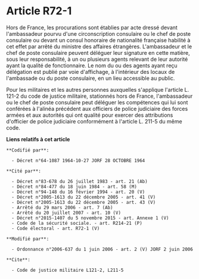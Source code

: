# Article R72-1

Hors de France, les procurations sont établies par acte dressé devant l'ambassadeur pourvu d'une circonscription consulaire
ou le chef de poste consulaire ou devant un consul honoraire de nationalité française habilité à cet effet par arrêté du
ministre des affaires étrangères. L'ambassadeur et le chef de poste consulaire peuvent déléguer leur signature en cette
matière, sous leur responsabilité, à un ou plusieurs agents relevant de leur autorité ayant la qualité de fonctionnaire. Le
nom du ou des agents ayant reçu délégation est publié par voie d'affichage, à l'intérieur des locaux de l'ambassade ou du
poste consulaire, en un lieu accessible au public.

Pour les militaires et les autres personnes auxquelles s'applique l'article L. 121-2 du code de justice militaire, stationnés
hors de France, l'ambassadeur ou le chef de poste consulaire peut déléguer les compétences qui lui sont conférées à l'alinéa
précédent aux officiers de police judiciaire des forces armées et aux autorités qui ont qualité pour exercer des attributions
d'officier de police judiciaire conformément à l'article L. 211-5 du même code.

**Liens relatifs à cet article**

	**Codifié par**:

	  - Décret n°64-1087 1964-10-27 JORF 28 OCTOBRE 1964

	**Cité par**:

	  - Décret n°83-678 du 26 juillet 1983 - art. 21 (Ab)
	  - Décret n°84-477 du 18 juin 1984 - art. 58 (M)
	  - Décret n°94-148 du 16 février 1994 - art. 20 (V)
	  - Décret n°2005-1613 du 22 décembre 2005 - art. 41 (V)
	  - Décret n°2005-1613 du 22 décembre 2005 - art. 43 (V)
	  - Arrêté du 29 mars 2006 - art. 7 (Ab)
	  - Arrêté du 20 juillet 2007 - art. 10 (V)
	  - Décret n°2015-1407 du 5 novembre 2015 - art. Annexe 1 (V)
	  - Code de la sécurité sociale. - art. R214-21 (P)
	  - Code électoral - art. R72-1 (V)

	**Modifié par**:

	  - Ordonnance n°2006-637 du 1 juin 2006 - art. 2 (V) JORF 2 juin 2006

	**Cite**:

	  - Code de justice militaire L121-2, L211-5
